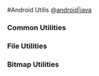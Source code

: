#Android Utilis
@[android|java](wangzs)
### Common Utilities


### File Utilities


### Bitmap Utilities


